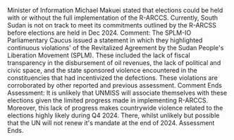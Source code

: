 Minister of Information Michael Makuei stated that elections could be held with or without the full implementation of the R-ARCCS. Currently, South Sudan is not on track to meet its commitments outlined by the R-ARCSS before elections are held in Dec 2024. 
Comment: The SPLM-IO Parliamentary Caucus issued a statement in which they highlighted continuous violations' of the Revitalized Agreement by the Sudan People's Liberation Movement (SPLM). These included the lack of fiscal transparency in the disbursement of oil revenues, the lack of political and civic space, and the state sponsored violence encountered in the constituencies that had incentivized the defections. These violations are corroborated by other reported and previous assessment. Comment Ends
Assessment: It is unlikely that UNMISS will associate themselves with these elections given the limited progress made in implementing R-ARCCS. Moreover, this lack of progress makes countrywide violence related to the elections highly likely during Q4 2024. There, whilst unlikely but possible that the UN will not renew it's mandate at the end of 2024. Assessment Ends. 